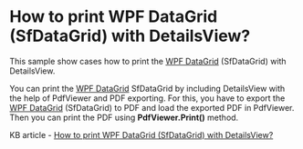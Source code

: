 # How to print WPF DataGrid (SfDataGrid) with DetailsView?

This sample show cases how to print the [WPF DataGrid](https://www.syncfusion.com/wpf-controls/datagrid) (SfDataGrid) with DetailsView.

You can print the [WPF DataGrid](https://www.syncfusion.com/wpf-controls/datagrid) SfDataGrid by including DetailsView with the help of PdfViewer and PDF exporting. For this, you have to export the [WPF DataGrid](https://www.syncfusion.com/wpf-controls/datagrid) (SfDataGrid) to PDF and load the exported PDF in PdfViewer. Then you can print the PDF using **PdfViewer.Print()** method.

KB article - [How to print WPF DataGrid (SfDataGrid) with DetailsView?](https://www.syncfusion.com/kb/6937/how-to-print-wpf-datagrid-sfdatagrid-with-detailsview)
